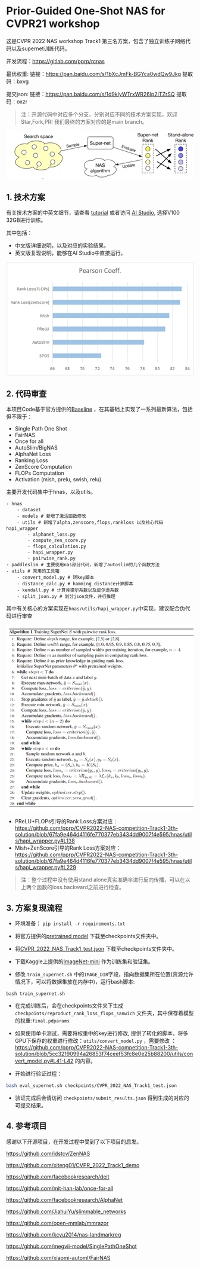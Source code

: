 
# Prior-Guided One-Shot NAS for CVPR21 workshop

这是CVPR 2022 NAS workshop Track1 第三名方案，包含了独立训练子网络代码以及supernet训练代码。

开发流程：https://gitlab.com/pprp/rcnas 

最优权重: 链接：https://pan.baidu.com/s/1bXcJmFk-BGYca0wdQw9Jkg 提取码：bxvg

提交json: 链接：https://pan.baidu.com/s/1d9klyWTrxWR26lp2ITZrSQ 提取码：oxzr

> 注：开源代码中对应多个分支，分别对应不同的技术方案实现，欢迎Star,Fork,PR! 我们最终的方案对应的是main branch。

![](./resources/landmark.png)

## 1. 技术方案

有关技术方案的中英文细节，请查看 [tutorial](https://github.com/pprp/CVPR2022-NAS-competition-Track1-3th-solution/blob/main/tutortial.ipynb) 或者访问 [AI Studio](https://aistudio.baidu.com/aistudio/projectdetail/4061466?shared=1), 选择V100 32GB进行训练。

其中包括：

- 中文版详细说明，以及对应的实验结果。
- 英文版复现说明，能够在AI Studio中直接运行。

![](./resources/result.png)

## 2. 代码审查 

本项目Code基于官方提供的[Baseline](https://github.com/xiteng01/CVPR_2022_Track1_demo) ，在其基础上实现了一系列最新算法，包括但不限于：

- Single Path One Shot 
- FairNAS 
- Once for all
- AutoSlim/BigNAS
- AlphaNet Loss 
- Ranking Loss 
- ZenScore Computation
- FLOPs Computation 
- Activation (mish, prelu, swish, relu)

主要开发代码集中于hnas，以及utils。

```
- hnas 
	- dataset 
	- models # 新增了激活函数修改
	- utils # 新增了alpha,zenscore,flops,rankloss 以及核心代码hapi_wrapper
		- alphanet_loss.py 
		- compute_zen_score.py 
		- flops_calculation.py 
		- hapi_wrapper.py 
		- pairwise_rank.py 
- paddleslim # 主要使用nas部分代码，新增了autoslim的几个函数方法 
- utils # 常用的工具箱
	- convert_model.py # 转key脚本
	- distance_calc.py # hamming distance计算脚本
	- kendall.py # 计算肯德尔系数以及皮尔逊系数 
	- split_json.py # 划分json文件，并行推理	
```

其中有关核心的方案实现在`hnas/utils/hapi_wrapper.py`中实现，建议配合伪代码进行审查

![](./resources/algo.png)

- PReLU+FLOPs引导的Rank Loss方案对应： https://github.com/pprp/CVPR2022-NAS-competition-Track1-3th-solution/blob/67fa9e464d4116fe770377eb3434dd9007f4e595/hnas/utils/hapi_wrapper.py#L138 
- Mish+ZenScore引导的Rank Loss方案对应：https://github.com/pprp/CVPR2022-NAS-competition-Track1-3th-solution/blob/67fa9e464d4116fe770377eb3434dd9007f4e595/hnas/utils/hapi_wrapper.py#L229

> 注：整个过程中没有使用stand alone真实准确率进行反向传播，可以在以上两个函数的loss.backward之前进行检查。

## 3. 方案复现流程

- 环境准备： `pip install -r requirements.txt`

- 将官方提供的[pretrained model](https://aistudio.baidu.com/aistudio/datasetdetail/134077) 下载至checkpoints文件夹中。

- 将[CVPR_2022_NAS_Track1_test.json](https://aistudio.baidu.com/aistudio/datasetdetail/134077) 下载至checkpoints文件夹中。

- 下载Kaggle上提供的[ImageNet-mini](https://www.kaggle.com/datasets/ifigotin/imagenetmini-1000) 作为训练集和验证集。

- 修改 `train_supernet.sh` 中的`IMAGE_DIR`字段，指向数据集所在位置(资源允许情况下，可以将数据集放在内存中)，运行bash脚本: 

```
bash train_supernet.sh 
```

- 在完成训练后，会在checkpoints文件夹下生成 `checkpoints/reproduct_rank_loss_flops_sanwich` 文件夹，其中保存着模型的权重:`final.pdparams`

- 如果使用单卡测试，需要将权重中的key进行修改, 提供了转化的脚本，将多GPU下保存的权重进行修改：`utils/convert_model.py` ，需要修改 ：https://github.com/pprp/CVPR2022-NAS-competition-Track1-3th-solution/blob/5cc32190994a26853f74ceef53fc8e0e25b88200/utils/convert_model.py#L41-L42 的内容。

- 开始进行验证过程：

```bash
bash eval_supernet.sh checkpoints/CVPR_2022_NAS_Track1_test.json
```

- 验证完成后会请访问 `checkpoints/submit_results.json` 得到生成的对应的可提交结果。



## 4. 参考项目

感谢以下开源项目，在开发过程中受到了以下项目的启发。

https://github.com/idstcv/ZenNAS

https://github.com/xiteng01/CVPR_2022_Track1_demo

https://github.com/facebookresearch/deit

https://github.com/mit-han-lab/once-for-all

https://github.com/facebookresearch/AlphaNet

https://github.com/JiahuiYu/slimmable_networks

https://github.com/open-mmlab/mmrazor

https://github.com/kcyu2014/nas-landmarkreg

https://github.com/megvii-model/SinglePathOneShot

https://github.com/xiaomi-automl/FairNAS

